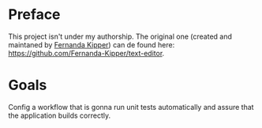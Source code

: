 <h1>Preface</h1>

This project isn't under my authorship. The original one (created and maintaned by [Fernanda Kipper](https://github.com/Fernanda-Kipper)) can de found here: https://github.com/Fernanda-Kipper/text-editor.


<h1>Goals </h1>
Config a workflow that is gonna run unit tests automatically and assure that the application builds correctly.
